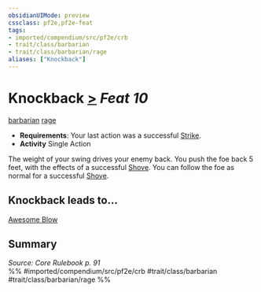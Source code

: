 ```yaml
---
obsidianUIMode: preview
cssclass: pf2e,pf2e-feat
tags:
- imported/compendium/src/pf2e/crb
- trait/class/barbarian
- trait/class/barbarian/rage
aliases: ["Knockback"]
---
```

# Knockback  [>](chapter-9-playing-the-game.md#Actions "Single Action") *Feat 10*  
[barbarian](rules/traits/barbarian.md)  [rage](rules/traits/rage.md)  

- **Requirements**: Your last action was a successful [Strike](strike.md).
- **Activity** Single Action

The weight of your swing drives your enemy back. You push the foe back 5 feet, with the effects of a successful [Shove](rules/actions/shove.md). You can follow the foe as normal for a successful [Shove](rules/actions/shove.md).

## Knockback leads to...

[Awesome Blow](awesome-blow.md)

## Summary

*Source: Core Rulebook p. 91*  
%% #imported/compendium/src/pf2e/crb #trait/class/barbarian #trait/class/barbarian/rage %%